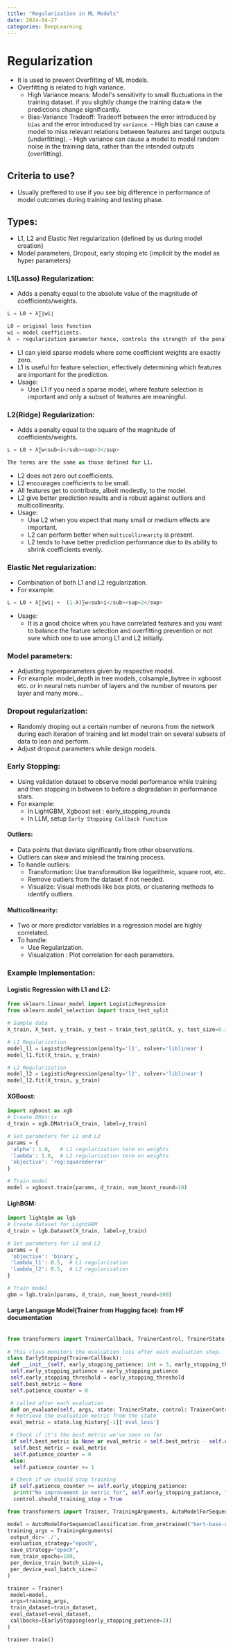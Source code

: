 ```yaml
---
title: "Regularization in ML Models"
date: 2024-04-27
categories: DeepLearning
---
```


# Regularization
 - It is used to prevent Overfitting of ML models.
 - Overfitting is related to high variance.
     - High Variance means: Model's sensitivity to small fluctuations in the training dataset.
                            if you slightly change the training data=> the predictions change significantly.
     - Bias-Variance Tradeoff: Tradeoff between the error introduced by `bias` and the error 
                               introduced by `variance`.
                               - High bias can cause a model to miss relevant relations between features and target outputs (underfitting).
                               - High variance can cause a model to model random noise in the training data, rather than the intended outputs (overfitting).

      
## Criteria to use? 
 - Usually preffered to use if you see big difference in performance of model outcomes during 
    training and testing phase.
 
## Types:
 - L1, L2 and Elastic Net regularization {defined by us during model creation}
 - Model parameters, Dropout, early stoping etc {implicit by the model as hyper parameters}

### L1(Lasso) Regularization:
 -  Adds a penalty equal to the absolute value of the magnitude of coefficients/weights.
 ```python
 L = L0 + λ∑∣wi∣

 L0 = original loss function
 wi = model coefficients.
 λ  = regularization parameter hence, controls the strength of the penalty.
 ``` 
 - L1 can yield sparse models where some coefficient weights are exactly zero. 
 - L1 is useful for feature selection, effectively determining which features are important 
       for the prediction.
 - Usage: 
     - Use L1 if you need a sparse model, where feature selection is important and only a 
        subset of features are meaningful.

### L2(Ridge) Regularization: 
 - Adds a penalty equal to the square of the magnitude of coefficients/weights. 
 ```python
 L = L0 + λ∑w<sub>i</sub><sup>2</sup>

 The terms are the same as those defined for L1. 
 ```
 - L2 does not zero out coefficients. 
 - L2 encourages coefficients to be small.
 - All features get to contribute, albeit modestly, to the model.
 - L2 give better prediction results and is robust against outliers and multicollinearity.
 - Usage:
     - Use L2 when you expect that many small or medium effects are important.
     - L2 can perform better when `multicollinearity` is present.
     - L2 tends to have better prediction performance due to its ability to shrink 
        coefficients evenly.

### Elastic Net regularization:
 - Combination of both L1 and L2 regularization. 
 - For example:
 ```python
 L = L0 + λ∑∣wi∣ +  (1-λ)∑w<sub>i</sub><sup>2</sup>
 ```
 - Usage:
     - It is a good choice when you have correlated features and you want to balance the feature selection and overfitting prevention or not sure which one to use among L1 and L2 initially.

### Model parameters:
 - Adjusting hyperparameters given by respective model.
 - For example: model_depth in tree models, colsample_bytree in xgboost etc. or in neural 
    nets  number of layers and the number of neurons per layer and many more...

### Dropout regularization:
 - Randomly droping out a certain number of neurons from the network during each iteration of 
    training  and let model train on several subsets of data to lean and perform.
 - Adjust dropout parameters while design models.
 
### Early Stopping:
 - Using validation dataset to observe model performance while training and then stopping in between to before a  degradation in performance stars.
 - For example:  
     - In LightGBM, Xgboost set : early_stopping_rounds
     - In LLM, setup `Early Stopping Callback Function` 


#### Outliers:
 - Data points that deviate significantly from other observations.
 - Outliers can skew and mislead the training process.
 - To handle outliers: 
     - Transformation: Use transformation like logarithmic, square root, etc.
     - Remove outliers from the dataset if not needed.
     - Visualize: Visual methods like box plots, or clustering methods to identify outliers.

#### Multicollinearity:
 - Two or more predictor variables in a regression model are highly correlated.
 - To handle:
     - Use Regularization.
     - Visualization : Plot correlation for each parameters.



### Example Implementation:
  
#### Logistic Regression with L1 and L2:
 ```python
 from sklearn.linear_model import LogisticRegression
 from sklearn.model_selection import train_test_split

 # Sample data
 X_train, X_test, y_train, y_test = train_test_split(X, y, test_size=0.2, random_state=42)

 # L1 Regularization
 model_l1 = LogisticRegression(penalty='l1', solver='liblinear')
 model_l1.fit(X_train, y_train)

 # L2 Regularization
 model_l2 = LogisticRegression(penalty='l2', solver='liblinear')
 model_l2.fit(X_train, y_train)

 ```
   
#### XGBoost:
 ```python
 import xgboost as xgb
 # Create DMatrix
 d_train = xgb.DMatrix(X_train, label=y_train)

 # Set parameters for L1 and L2
 params = {
  'alpha': 1.0,   # L1 regularization term on weights
  'lambda': 1.0,  # L2 regularization term on weights
  'objective': 'reg:squarederror'
 }

 # Train model
 model = xgboost.train(params, d_train, num_boost_round=10)

 ```

#### LighBGM:
 ```python
 import lightgbm as lgb
 # Create dataset for LightGBM
 d_train = lgb.Dataset(X_train, label=y_train)

 # Set parameters for L1 and L2
 params = {
  'objective': 'binary',
  'lambda_l1': 0.5,  # L1 regularization
  'lambda_l2': 0.5,  # L2 regularization
 }

 # Train model
 gbm = lgb.train(params, d_train, num_boost_round=100)

 ```
    
#### Large Language Model(Trainer from Hugging face): from HF documentation
 ```python
        
 from transformers import TrainerCallback, TrainerControl, TrainerState
        
 # This class monitors the evaluation loss after each evaluation step.
 class EarlyStopping(TrainerCallback):
  def __init__(self, early_stopping_patience: int = 3, early_stopping_threshold: float = 0.0):
  self.early_stopping_patience = early_stopping_patience
  self.early_stopping_threshold = early_stopping_threshold
  self.best_metric = None
  self.patience_counter = 0

  # called after each evaluation
  def on_evaluate(self, args, state: TrainerState, control: TrainerControl, **kwargs):
  # Retrieve the evaluation metric from the state
  eval_metric = state.log_history[-1]['eval_loss']

  # Check if it's the best metric we've seen so far
  if self.best_metric is None or eval_metric < self.best_metric - self.early_stopping_threshold:
   self.best_metric = eval_metric
   self.patience_counter = 0
  else:
   self.patience_counter += 1

  # Check if we should stop training
  if self.patience_counter >= self.early_stopping_patience:
   print("No improvement in metric for", self.early_stopping_patience, "evaluation steps. Stopping training...")
   control.should_training_stop = True

 from transformers import Trainer, TrainingArguments, AutoModelForSequenceClassification

 model = AutoModelForSequenceClassification.from_pretrained("bert-base-uncased", num_labels=2)
 training_args = TrainingArguments(
  output_dir='./',
  evaluation_strategy="epoch",
  save_strategy="epoch",
  num_train_epochs=100,
  per_device_train_batch_size=4,
  per_device_eval_batch_size=2
 )

 trainer = Trainer(
  model=model,
  args=training_args,
  train_dataset=train_dataset,  
  eval_dataset=eval_dataset,    
  callbacks=[EarlyStopping(early_stopping_patience=3)]
 )

 trainer.train()
 
 ```  